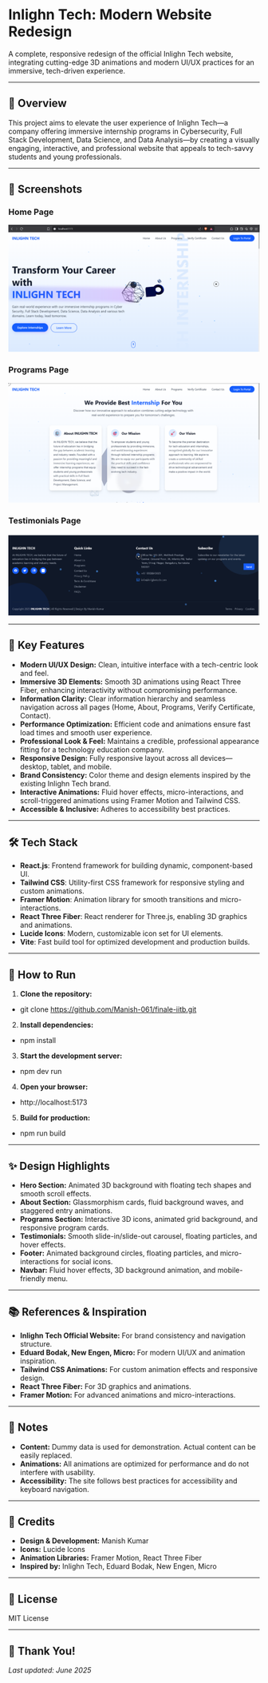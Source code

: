 # Inlighn Tech: Modern Website Redesign

A complete, responsive redesign of the official Inlighn Tech website, integrating cutting-edge 3D animations and modern UI/UX practices for an immersive, tech-driven experience.

---

## 📌 Overview

This project aims to elevate the user experience of Inlighn Tech—a company offering immersive internship programs in Cybersecurity, Full Stack Development, Data Science, and Data Analysis—by creating a visually engaging, interactive, and professional website that appeals to tech-savvy students and young professionals.

---

## 🎨 Screenshots

### Home Page
![Home Page](screenshots/homepage.png) 

### Programs Page
![Benefits](screenshots/benefits.png)

### Testimonials Page
![Footer](screenshots/footer.png)

---

## 🎯 Key Features

- **Modern UI/UX Design:** Clean, intuitive interface with a tech-centric look and feel.
- **Immersive 3D Elements:** Smooth 3D animations using React Three Fiber, enhancing interactivity without compromising performance.
- **Information Clarity:** Clear information hierarchy and seamless navigation across all pages (Home, About, Programs, Verify Certificate, Contact).
- **Performance Optimization:** Efficient code and animations ensure fast load times and smooth user experience.
- **Professional Look & Feel:** Maintains a credible, professional appearance fitting for a technology education company.
- **Responsive Design:** Fully responsive layout across all devices—desktop, tablet, and mobile.
- **Brand Consistency:** Color theme and design elements inspired by the existing Inlighn Tech brand.
- **Interactive Animations:** Fluid hover effects, micro-interactions, and scroll-triggered animations using Framer Motion and Tailwind CSS.
- **Accessible & Inclusive:** Adheres to accessibility best practices.

---

## 🛠️ Tech Stack

- **React.js**: Frontend framework for building dynamic, component-based UI.
- **Tailwind CSS**: Utility-first CSS framework for responsive styling and custom animations.
- **Framer Motion**: Animation library for smooth transitions and micro-interactions.
- **React Three Fiber**: React renderer for Three.js, enabling 3D graphics and animations.
- **Lucide Icons**: Modern, customizable icon set for UI elements.
- **Vite**: Fast build tool for optimized development and production builds.

---

## 🚀 How to Run

1. **Clone the repository:**
- git clone https://github.com/Manish-061/finale-iitb.git
 
2. **Install dependencies:**
- npm install


3. **Start the development server:**
- npm dev run


4. **Open your browser:**
- http://localhost:5173


5. **Build for production:**
- npm run build


---

## ✨ Design Highlights

- **Hero Section:** Animated 3D background with floating tech shapes and smooth scroll effects.
- **About Section:** Glassmorphism cards, fluid background waves, and staggered entry animations.
- **Programs Section:** Interactive 3D icons, animated grid background, and responsive program cards.
- **Testimonials:** Smooth slide-in/slide-out carousel, floating particles, and hover effects.
- **Footer:** Animated background circles, floating particles, and micro-interactions for social icons.
- **Navbar:** Fluid hover effects, 3D background animation, and mobile-friendly menu.

---

## 📚 References & Inspiration

- **Inlighn Tech Official Website:** For brand consistency and navigation structure.
- **Eduard Bodak, New Engen, Micro:** For modern UI/UX and animation inspiration.
- **Tailwind CSS Animations:** For custom animation effects and responsive design.
- **React Three Fiber:** For 3D graphics and animations.
- **Framer Motion:** For advanced animations and micro-interactions.

---

## 📝 Notes

- **Content:** Dummy data is used for demonstration. Actual content can be easily replaced.
- **Animations:** All animations are optimized for performance and do not interfere with usability.
- **Accessibility:** The site follows best practices for accessibility and keyboard navigation.

---

## 🙌 Credits

- **Design & Development:** Manish Kumar
- **Icons:** Lucide Icons
- **Animation Libraries:** Framer Motion, React Three Fiber
- **Inspired by:** Inlighn Tech, Eduard Bodak, New Engen, Micro

---

## 📄 License

MIT License

---

## 🌟 Thank You!

*Last updated: June 2025*

